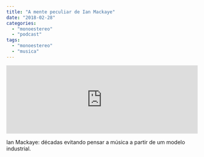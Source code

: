 ```yaml
---
title: "A mente peculiar de Ian Mackaye"
date: "2018-02-28"
categories: 
  - "monoestereo"
  - "podcast"
tags: 
  - "monoestereo"
  - "musica"
---
```


<iframe style="width: 100%; height: 180px;" src="https://anchor.fm/monoestereo/embed/episodes/A-mente-peculiar-de-Ian-Mackaye-e149up" width="100%" height="180px" frameborder="0" scrolling="no"></iframe>

Ian Mackaye: décadas evitando pensar a música a partir de um modelo industrial.
